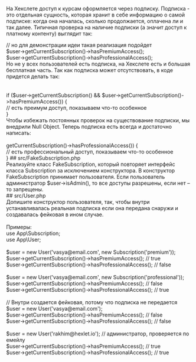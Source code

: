 На Хекслете доступ к курсам оформляется через подписку. Подписка - это отдельная сущность, которая хранит в себе информацию о самой подписке: когда она началась, сколько продолжается, оплачена ли и так далее. Типичная проверка на наличие подписки (а значит доступ к платному контенту) выглядит так:  

<?php  
  
// Эти примеры сильно упрощены, к тому же Хекслет написан на Rails  <br>
// но для демонстрации идеи такая реализация подойдет  <br>
$user->getCurrentSubscription()->hasPremiumAccess();  <br>
$user->getCurrentSubscription()->hasProfessionalAccess();  <br>
Но не у всех пользователей есть подписка, на Хекслете есть и большая бесплатная часть. Так как подписка может отсутствовать, в коде придется делать так:  <br>
  <br>
<?php  <br>
<br>
if ($user->getCurrentSubscription() && $user->getCurrentSubscription()->hasPremiumAccess()) {  <br>
   // есть преимум доступ, показываем что-то особенное  <br>
}  <br>
Чтобы избежать постоянных проверок на существование подписки, мы внедрили Null Object. Теперь подписка есть всегда и достаточно написать:<br>
  <br>
<?php

if ($user->getCurrentSubscription()->hasProfessionalAccess()) {  <br>
   // есть профессиональный доступ, показываем что-то особенное <br>
}
## src/FakeSubscription.php  <br>
Реализуйте класс FakeSubscription, который повторяет интерфейс класса Subscription за исключением конструктора. В конструктор FakeSubscription принимает пользователя. Если пользователь администратор $user->isAdmin(), то все доступы разрешены, если нет – то запрещены.<br>
  
## src/User.php    <br>
Допишите конструктор пользователя, так, чтобы внутри устанавливалась реальная подписка если она передана снаружи и создавалась фейковая в ином случае.  <br>
  <br>
Примеры:  <br>
<?php  <br>
  
use App\Subscription;  <br>
use App\User;  <br>
  <br>
$user = new User('vasya@email.com', new Subscription('premium'));  <br>
$user->getCurrentSubscription()->hasPremiumAccess(); // true  <br>
$user->getCurrentSubscription()->hasProfessionalAccess(); // false  <br>
  <br>
$user = new User('vasya@email.com', new Subscription('professional'));  <br>
$user->getCurrentSubscription()->hasPremiumAccess(); // false  <br>
$user->getCurrentSubscription()->hasProfessionalAccess(); // true  <br>
  <br>
// Внутри создается фейковая, потому что подписка не передается  <br>
$user = new User('vasya@email.com');  <br>
$user->getCurrentSubscription()->hasPremiumAccess(); // false  <br>
$user->getCurrentSubscription()->hasProfessionalAccess(); // false  <br>
  <br>
$user = new User('rakhim@hexlet.io'); // администратор, проверяется по емейлу  <br>
$user->getCurrentSubscription()->hasPremiumAccess(); // true  <br>
$user->getCurrentSubscription()->hasProfessionalAccess(); // true  <br>
  